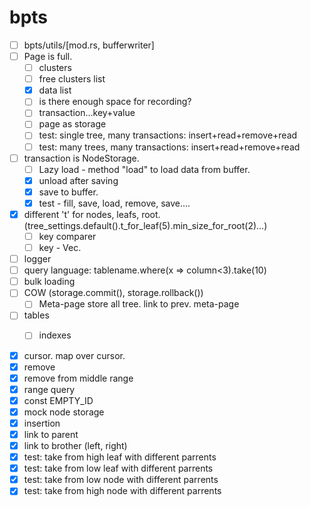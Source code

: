# bpts

- [ ] bpts/utils/[mod.rs, bufferwriter]
- [ ] Page is full.
  - [ ] clusters
   - [ ] free clusters list
  - [x] data list
  - [ ] is there enough space for recording?
  - [ ] transaction...key+value
  - [ ] page as storage
  - [ ] test: single tree, many transactions: insert+read+remove+read
  - [ ] test: many trees, many transactions: insert+read+remove+read
- [ ] transaction is NodeStorage. 
  - [ ] Lazy load - method "load" to load data from buffer.
  - [x] unload after saving
  - [x] save to buffer.
  - [x] test - fill, save, load, remove, save.... 

- [x] different 't' for nodes, leafs, root. (tree_settings.default().t_for_leaf(5).min_size_for_root(2)...)
   - [ ] key comparer
   - [ ] key - Vec<u8>. 
- [ ] logger
- [ ] query language: tablename.where(x => column<3).take(10)
- [ ] bulk loading
- [ ] COW (storage.commit(), storage.rollback())
   - [ ] Meta-page store all tree. link to prev. meta-page
- [ ] tables
   - [ ] indexes


- [x] cursor. map over cursor.
- [x] remove
- [x] remove from middle range
- [x] range query
- [x] const EMPTY_ID
- [x] mock node storage
- [x] insertion
- [x] link to parent
- [x] link to brother (left, right)
- [x] test: take from high leaf with different parrents
- [x] test: take from low leaf with different parrents
- [x] test: take from low node with different parrents
- [x] test: take from high node with different parrents